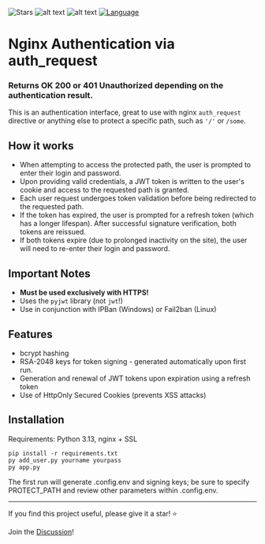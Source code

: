 ![Stars](https://img.shields.io/github/stars/mikhailtte/nginx-auth-request-jwt?style=social&color=blue)
![alt text](https://img.shields.io/github/forks/mikhailtte/nginx-auth-request-jwt)
![alt text](https://img.shields.io/github/license/mikhailtte/nginx-auth-request-jwt)
[![Language](https://img.shields.io/badge/Language-Python%203.13-blue)](https://www.python.org/)

# Nginx Authentication via auth_request

### **Returns OK 200 or 401 Unauthorized depending on the authentication result.**

This is an authentication interface, great to use with nginx `auth_request` directive or anything else to protect a specific path, such as `'/'` or `/some`.


## How it works

- When attempting to access the protected path, the user is prompted to enter their login and password.
- Upon providing valid credentials, a JWT token is written to the user's cookie and access to the requested path is granted.
- Each user request undergoes token validation before being redirected to the requested path.
- If the token has expired, the user is prompted for a refresh token (which has a longer lifespan). After successful signature verification, both tokens are reissued.
- If both tokens expire (due to prolonged inactivity on the site), the user will need to re-enter their login and password.

## Important Notes

- **Must be used exclusively with HTTPS!**
- Uses the `pyjwt` library (not `jwt`!)
- Use in conjunction with IPBan (Windows) or Fail2ban (Linux)

## Features

- bcrypt hashing
- RSA-2048 keys for token signing - generated automatically upon first run.
- Generation and renewal of JWT tokens upon expiration using a refresh token
- Use of HttpOnly Secured Cookies (prevents XSS attacks)

## Installation

Requirements: Python 3.13, nginx + SSL


```
pip install -r requirements.txt
py add_user.py yourname yourpass
py app.py
```
The first run will generate .config.env and signing keys;
be sure to specify PROTECT_PATH and review other parameters within .config.env.

---
If you find this project useful, please give it a star! ⭐

Join the [Discussion](https://github.com/mikhailtte/nginx-auth-request-jwt/discussions)!
